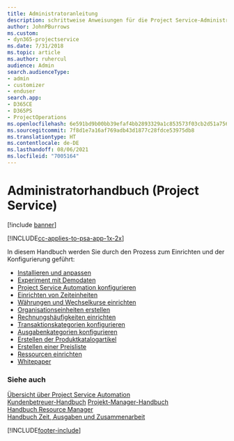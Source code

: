 ```yaml
---
title: Administratoranleitung
description: schrittweise Anweisungen für die Project Service-Administration
author: JohnPBurrows
ms.custom:
- dyn365-projectservice
ms.date: 7/31/2018
ms.topic: article
ms.author: ruhercul
audience: Admin
search.audienceType:
- admin
- customizer
- enduser
search.app:
- D365CE
- D365PS
- ProjectOperations
ms.openlocfilehash: 6e591bd9b00bb39efaf4bb2893329a1c853573f03cb2d51a7564e3a8fc8efa56
ms.sourcegitcommit: 7f8d1e7a16af769adb43d1877c28fdce53975db8
ms.translationtype: HT
ms.contentlocale: de-DE
ms.lasthandoff: 08/06/2021
ms.locfileid: "7005164"
---
```

# <a name="administrator-guide-project-service"></a>Administratorhandbuch (Project Service)

[!include [banner](../includes/psa-now-project-operations.md)]

[!INCLUDE[cc-applies-to-psa-app-1x-2x](../includes/cc-applies-to-psa-app-1x-2x.md)]

In diesem Handbuch werden Sie durch den Prozess zum Einrichten und der Konfigurierung geführt:  
  
- [Installieren und anpassen](install-customize.md)
- [Experiment mit Demodaten](use-demo-data.md)
- [Project Service Automation konfigurieren](configure.md)
- [Einrichten von Zeiteinheiten](set-up-time-units.md)
- [Währungen und Wechselkurse einrichten](set-up-currencies-exchange-rates.md)
- [Organisationseinheiten erstellen](create-organizational-units.md)
- [Rechnungshäufigkeiten einrichten](set-up-invoice-frequencies.md)
- [Transaktionskategorien konfigurieren](configure-transaction-categories.md)
- [Ausgabenkategorien konfigurieren](configure-expense-categories.md)
- [Erstellen der Produktkatalogartikel](create-product-catalog-items.md)
- [Erstellen einer Preisliste](create-price-list.md)
- [Ressourcen einrichten](set-up-resources.md)
- [Whitepaper](white-papers.md)
  
### <a name="see-also"></a>Siehe auch  
 [Übersicht über Project Service Automation](../psa/overview.md)    
 [Kundenbetreuer-Handbuch](../psa/account-manager-guide.md) [Projekt-Manager-Handbuch](../psa/project-manager-guide.md)   
 [Handbuch Resource Manager](../psa/resource-manager-guide.md)   
 [Handbuch Zeit, Ausgaben und Zusammenarbeit](../psa/time-expense-collaboration-guide.md)


[!INCLUDE[footer-include](../includes/footer-banner.md)]